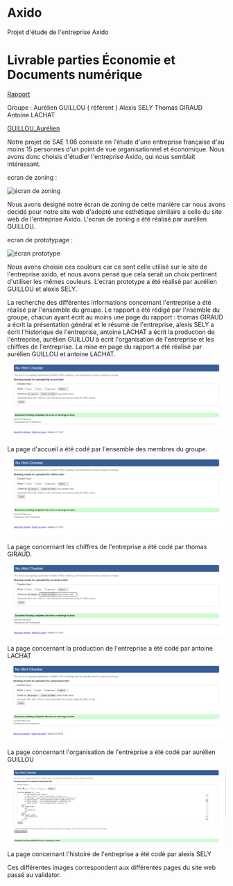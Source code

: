# Axido
Projet d'étude de l'entreprise Axido

# Livrable parties Économie et Documents numérique
[Rapport
](doc/GUILLOU_SAE106_S1B1_Axido.pdf)

Groupe : 
Aurélien GUILLOU ( référent )
Alexis SELY
Thomas GIRAUD
Antoine LACHAT

[GUILLOU_Aurélien](mailto:aurelien.guillou@edu.univ-fcomte.fr?subject=[SAE1.06]) 

Notre projet de SAE 1.06 consiste en l'étude d'une entreprise française d'au moins 15 personnes d'un point de vue organisationnel et économique. Nous avons donc choisis d'étudier l'entreprise Axido, qui nous semblait intéressant.


ecran de zoning : 

![écran de zoning](doc/ecran_zoning.png)

Nous avons designé notre écran de zoning de cette manière car nous avons decidé pour notre site web d'adopté une esthétique similaire a celle du site web de l'entreprise Axido.
L'ecran de zoning a été réalisé par aurélien GUILLOU.

ecran de prototypage : 

![écran prototype](doc/ecran_prototype.png)

Nous avons choisie ces couleurs car ce sont celle utilisé sur le site de l'entreprise axido, et nous avons pensé que cela serait un choix pertinent d'utiliser les mêmes couleurs.
L'ecran prototype a été réalisé par aurélien GUILLOU et alexis SELY.

La recherche des différentes informations concernant l'entreprise a été réalisé par l'ensemble du groupe.
Le rapport a été rédigé par l'nsemble du groupe, chacun ayant écrit au moins une page du rapport : thomas GIRAUD a écrit la présentation général et le résumé de l'entreprise, alexis SELY a écrit l'historique de l'entreprise, antoine LACHAT a écrit la production de l'entreprise, aurélien GUILLOU à écrit l'organisation de l'entreprise et les chiffres de l'entreprise. 
La mise en page du rapport a été réalisé par aurélien GUILLOU et antoine LACHAT.

![accueil validator](doc2/accueil_validator.PNG)

La page d'accueil a été codé par l'ensemble des membres du groupe.

![economie validator](doc2/economie_validator.PNG)

La page concernant les chiffres de l'entreprise a été codé par thomas GIRAUD.

![production validator](doc2/production_validator.PNG)

La page concernant la production de l'entreprise a été codé par antoine LACHAT

![organisation validator](doc2/organisation_validator.PNG)

La page concernant l'organisation de l'entreprise a été codé par aurélien GUILLOU

![histoire validator](doc2/histoire_validator.PNG)

La page concernant l'histoire de l'entreprise a été codé par alexis SELY

Ces différentes images correspondent aux différentes pages du site web passé au validator. 
